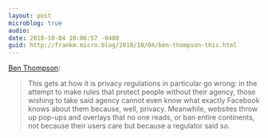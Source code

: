 ```yaml
---
layout: post
microblog: true
audio: 
date: 2018-10-04 10:06:57 -0400
guid: http://frankm.micro.blog/2018/10/04/ben-thompson-this.html
---
```

[Ben Thompson](https://stratechery.com/2018/data-factories/):
>This gets at how it is privacy regulations in particular go wrong: in the attempt to make rules that protect people without their agency, those wishing to take said agency cannot even know what exactly Facebook knows about them because, well, privacy. Meanwhile, websites throw up pop-ups and overlays that no one reads, or ban entire continents, not because their users care but because a regulator said so.
